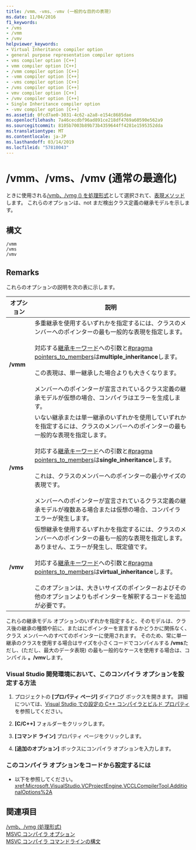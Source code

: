 ```yaml
---
title: /vmm、-vms、-vmv (一般的な目的の表現)
ms.date: 11/04/2016
f1_keywords:
- /vms
- /vmm
- /vmv
helpviewer_keywords:
- Virtual Inheritance compiler option
- general purpose representation compiler options
- vms compiler option [C++]
- vmm compiler option [C++]
- /vmm compiler option [C++]
- -vmm compiler option [C++]
- -vms compiler option [C++]
- /vms compiler option [C++]
- vmv compiler option [C++]
- /vmv compiler option [C++]
- Single Inheritance compiler option
- -vmv compiler option [C++]
ms.assetid: 0fcd7ae0-3031-4c62-a2a8-e154c8685dae
ms.openlocfilehash: 7a46cecdbf96ad891ce218df4769a60590e562a9
ms.sourcegitcommit: 8105b7003b89b73b4359644ff4281e1595352dda
ms.translationtype: MT
ms.contentlocale: ja-JP
ms.lasthandoff: 03/14/2019
ms.locfileid: "57810043"
---
```

# <a name="vmm-vms-vmv-general-purpose-representation"></a>/vmm、/vms、/vmv (通常の最適化)

ときに使用される[/vmb、/vmg () を処理形式](vmb-vmg-representation-method.md)として選択されて、[表現メソッド](vmb-vmg-representation-method.md)します。 これらのオプションは、not まだ検出クラス定義の継承モデルを示します。

## <a name="syntax"></a>構文

```
/vmm
/vms
/vmv
```

## <a name="remarks"></a>Remarks

これらのオプションの説明を次の表に示します。

|オプション|説明|
|------------|-----------------|
|**/vmm**|多重継承を使用するいずれかを指定するには、クラスのメンバーへのポインターの最も一般的な表現を指定します。<br /><br /> 対応する[継承キーワード](../../cpp/inheritance-keywords.md)への引数と[#pragma pointers_to_members](../../preprocessor/pointers-to-members.md)は**multiple_inheritance**します。<br /><br /> この表現は、単一継承した場合よりも大きくなります。<br /><br /> メンバーへのポインターが宣言されているクラス定義の継承モデルが仮想の場合、コンパイラはエラーを生成します。|
|**/vms**|いない継承または単一継承のいずれかを使用していずれかを指定するには、クラスのメンバーへのポインターの最も一般的な表現を指定します。<br /><br /> 対応する[継承キーワード](../../cpp/inheritance-keywords.md)への引数と[#pragma pointers_to_members](../../preprocessor/pointers-to-members.md)は**single_inheritance**します。<br /><br /> これは、クラスのメンバーへのポインターの最小サイズの表現です。<br /><br /> メンバーへのポインターが宣言されているクラス定義の継承モデルが複数ある場合または仮想の場合、コンパイラ エラーが発生します。|
|**/vmv**|仮想継承を使用するいずれかを指定するには、クラスのメンバーへのポインターの最も一般的な表現を指定します。 ありません、エラーが発生し、既定値です。<br /><br /> 対応する[継承キーワード](../../cpp/inheritance-keywords.md)への引数と[#pragma pointers_to_members](../../preprocessor/pointers-to-members.md)は**virtual_inheritance**します。<br /><br /> このオプションは、大きいサイズのポインターおよびその他のオプションよりもポインターを解釈するコードを追加が必要です。|

これらの継承モデル オプションのいずれかを指定すると、そのモデルは、クラス後の継承の種類や前に、またはにポインターを宣言するかどうかに関係なく、クラス メンバーへのすべてのポインターに使用されます。 そのため、常に単一継承のクラスを使用する場合はサイズを小さくコードでコンパイルする **/vms**ただし、(ただし、最大のデータ表現) の最も一般的なケースを使用する場合は、コンパイル **。/vmv**します。

### <a name="to-set-this-compiler-option-in-the-visual-studio-development-environment"></a>Visual Studio 開発環境において、このコンパイラ オプションを設定する方法

1. プロジェクトの **[プロパティ ページ]** ダイアログ ボックスを開きます。 詳細については、[Visual Studio での設定の C++ コンパイラとビルド プロパティ](../working-with-project-properties.md)を参照してください。

1. **[C/C++]** フォルダーをクリックします。

1. **[コマンド ライン]** プロパティ ページをクリックします。

1. **[追加のオプション]** ボックスにコンパイラ オプションを入力します。

### <a name="to-set-this-compiler-option-programmatically"></a>このコンパイラ オプションをコードから設定するには

- 以下を参照してください。<xref:Microsoft.VisualStudio.VCProjectEngine.VCCLCompilerTool.AdditionalOptions%2A>

## <a name="see-also"></a>関連項目

[/vmb、/vmg (処理形式)](vmb-vmg-representation-method.md)<br/>
[MSVC コンパイラ オプション](compiler-options.md)<br/>
[MSVC コンパイラ コマンドラインの構文](compiler-command-line-syntax.md)

